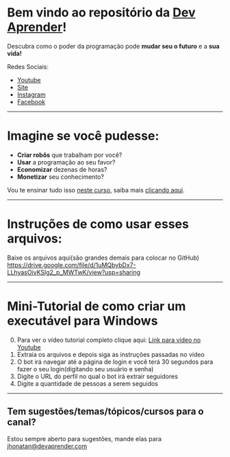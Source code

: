 # Bem vindo ao repositório da [Dev Aprender](https://www.devaprender.com)!

Descubra como o poder da programação pode **mudar seu o futuro** e a **sua vida!**

Redes Sociais:
* [Youtube](https://www.youtube.com/devaprender.com)
* [Site](www.devaprender.com)
* [Instagram](https://www.instagram.com/devaprender)
* [Facebook](facebook.com/devaprender/)

---

# Imagine se você pudesse:

* **Criar robôs** que trabalham por você?
* **Usar** a programação ao seu favor?
* **Economizar** dezenas de horas?
* **Monetizar** seu conhecimento?

Vou te ensinar tudo isso [neste curso](http://b.link/GitHub_curso_automacao), saiba mais [clicando aqui](http://b.link/GitHub_curso_automacao).

---

# Instruções de como usar esses arquivos:

Baixe os arquivos aqui(são grandes demais para colocar no GitHub)
https://drive.google.com/file/d/1uMQbybDx7-LLhyasOivKSlg2_p_MWTwK/view?usp=sharing

---

# Mini-Tutorial de como criar um executável para Windows
0. Para ver o vídeo tutorial completo clique aqui: [Link para vídeo no Youtube](https://www.youtube.com/watch?v=Q8DS2SR9VjE&feature=youtu.be)
1. Extraia os arquivos e depois siga as instruções passadas no vídeo
2. O bot irá navegar até a página de login e você terá 30 segundos para fazer o seu login(digitando seu usuário e senha)
3. Digite o URL do perfil no qual o bot irá extrair seguidores
4. Digite a quantidade de pessoas a serem seguidos

---

## Tem sugestões/temas/tópicos/cursos para o canal?
Estou sempre aberto para sugestões, mande elas para jhonatan@devaprender.com
